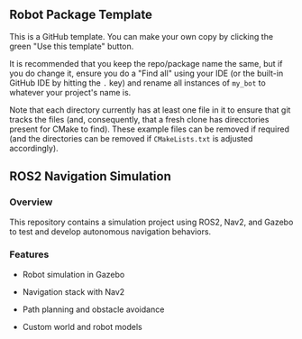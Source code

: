 ## Robot Package Template

This is a GitHub template. You can make your own copy by clicking the green "Use this template" button.

It is recommended that you keep the repo/package name the same, but if you do change it, ensure you do a "Find all" using your IDE (or the built-in GitHub IDE by hitting the `.` key) and rename all instances of `my_bot` to whatever your project's name is.

Note that each directory currently has at least one file in it to ensure that git tracks the files (and, consequently, that a fresh clone has direcctories present for CMake to find). These example files can be removed if required (and the directories can be removed if `CMakeLists.txt` is adjusted accordingly).

## ROS2 Navigation Simulation

### Overview

This repository contains a simulation project using ROS2, Nav2, and Gazebo to test and develop autonomous navigation behaviors.

### Features

- Robot simulation in Gazebo

- Navigation stack with Nav2

- Path planning and obstacle avoidance

- Custom world and robot models

